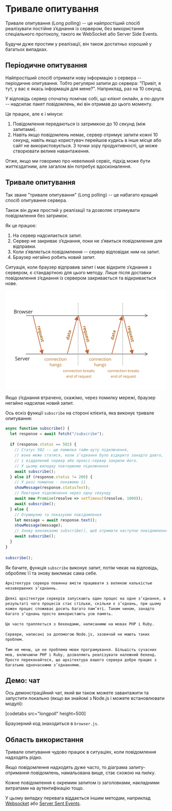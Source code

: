 # Тривале опитування

Тривале опитування (Long polling) -- це найпростіший спосіб реалізувати постійне з’єднання із сервером, без використання спеціального протоколу, такого як WebSocket або Server Side Events.

Будучи дуже простим у реалізації, він також достатньо хороший у багатьох випадках.

## Періодичне опитування

Найпростіший спосіб отримати нову інформацію з сервера -- періодичне опитування. Тобто регулярні запити до сервера: "Привіт, я тут, у вас є якась інформація для мене?". Наприклад, раз на 10 секунд.

У відповідь сервер спочатку помічає собі, що клієнт онлайн, а по-друге -- надсилає пакет повідомлень, які він отримав до цього моменту.

Це працює, але є і мінуси:
1. Повідомлення передаються із затримкою до 10 секунд (між запитами).
2. Навіть якщо повідомлень немає, сервер отримує запити кожні 10 секунд, навіть якщо користувач перейшов кудись в інше місце або сайт не використовується. З точки зору продуктивності, це може створювати велике навантаження.

Отже, якщо ми говоримо про невеликий сервіс, підхід може бути життєздатним, але загалом він потребує вдосконалення.

## Тривале опитування

Так зване "тривале опитування" (Long polling) -- це набагато кращий спосіб опитування сервера.

Також він дуже простий у реалізації та дозволяє отримувати повідомлення без затримок.

Як це працює:

1. На сервер надсилається запит.
2. Сервер не закриває з’єднання, поки не з’явиться повідомлення для відправки.
3. Коли з’являється повідомлення -- сервер відповідає ним на запит.
4. Браузер негайно робить новий запит.

Ситуація, коли браузер відправив запит і має відкрите з’єднання з сервером, є стандартною для цього методу. Лише після доставки повідомлення з’єднання із сервером закривається та відкривається нове.

![](long-polling.svg)

Якщо з’єднання втрачено, скажімо, через помилку мережі, браузер негайно надсилає новий запит.

Ось ескіз функції `subscribe` на стороні клієнта, яка виконує тривале опитування:

```js
async function subscribe() {
  let response = await fetch("/subscribe");

  if (response.status == 502) {
    // Статус 502 -- це помилка тайм-ауту підключення,
    // вона може статися, коли з’єднання було відкрито занадто довго,
    // і віддалений сервер або проксі-сервер закрили його.
    // У цьому випадку повторюємо підключення
    await subscribe();
  } else if (response.status != 200) {
    // У разі помилки - покажемо її
    showMessage(response.statusText);
    // Повторне підключення через одну секунду
    await new Promise(resolve => setTimeout(resolve, 1000));
    await subscribe();
  } else {
    // Отримуємо та показуємо повідомлення
    let message = await response.text();
    showMessage(message);
    // Знову викликаємо subscribe(), щоб отримати наступне повідомлення
    await subscribe();
  }
}

subscribe();
```

Як бачите, функція `subscribe` виконує запит, потім чекає на відповідь, обробляє її та знову викликає сама себе.

```warn header="Сервер має підтримувати багато відкритих з’єднань"
Архітектура сервера повинна вміти працювати з великою калькістью незавершених з’єднаннь.

Деякі архітектури серверів запускають один процес на одне з’єднання, в результаті чого процесів стає стільки, скільки є з’єднань, при цьому кожен процес споживає досить багато пам’яті. Таким чином, занадто багато з’єднань просто використають усю память.

Це часто трапляється з бекендами, написаними на мовах PHP і Ruby.

Сервери, написані за допомогою Node.js, зазвичай не мають таких проблем.

Тим не менш, це не проблема мови програмування. Більшість сучасних мов, включаючи PHP і Ruby, дозволяють реалізувати належний бекенд. Просто переконайтеся, що архітектура вашого сервера добре працює з багатьма одночасними з’єднаннями.
```

## Демо: чат

Ось демонстраційний чат, який ви також можете завантажити та запустити локально (якщо ви знайомі з Node.js і можете встановлювати модулі):

[codetabs src="longpoll" height=500]

Браузерний код знаходиться в `browser.js`.

## Область використання

Тривале опитування чудово працює в ситуаціях, коли повідомлення надходять рідко.

Якщо повідомлення надходять дуже часто, то діаграма запиту-отримання повідомлень, намальована вище, стає схожою на пилку.

Кожне повідомлення є окремим запитом із заголовками, накладними витратами на аутентифікацію тощо.

У цьому випадку перевага віддається іншим методам, наприклад [Websocket](info:websocket) або [Server Sent Events](info:server-sent-events).
